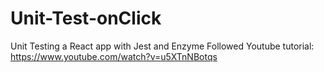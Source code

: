 # Unit-Test-onClick
Unit Testing a React app with Jest and Enzyme 
Followed Youtube tutorial: https://www.youtube.com/watch?v=u5XTnNBotqs
